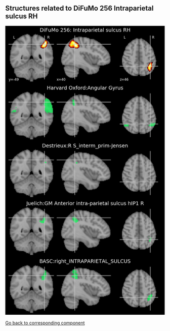 


## Structures related to DiFuMo 256 Intraparietal sulcus RH

![118](118.jpg "Structures related to DiFuMo 256 Intraparietal sulcus RH")

[Go back to corresponding component](https://parietal-inria.github.io/DiFuMo/256/html/118.html)